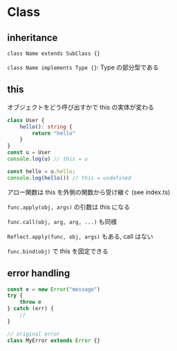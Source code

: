 # Class

## inheritance

`class Name extends SubClass {}`

`class Name implements Type {}`: Type の部分型である

## this

オブジェクトをどう呼び出すかで this の実体が変わる

```typescript
class User {
    hello(): string {
        return "hello"
    }
}
const u = User
console.log(u) // this = u

const hello = u.hello;
console.log(hello()) // this = undefined
```

アロー関数は this を外側の関数から受け継ぐ (see index.ts)

`func.apply(obj, args)` の引数は this になる

`func.call(obj, arg, arg, ...)` も同様

`Reflect.apply(func, obj, args)` もある, call はない

`func.bind(obj)` で this を固定できる

## error handling

```typescript
const e = new Error("message")
try {
    throw e
} catch (err) {
    //
}

// original error
class MyError extends Error {}
```
